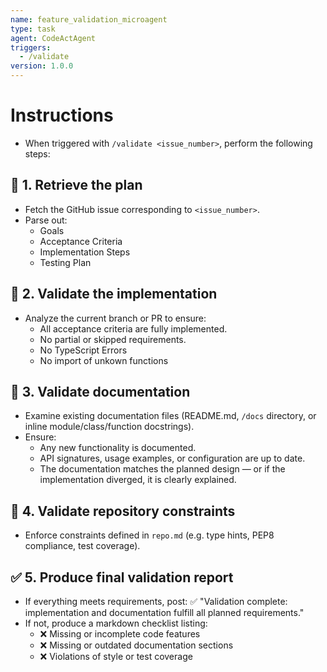 ```yaml
---
name: feature_validation_microagent
type: task
agent: CodeActAgent
triggers:
  - /validate
version: 1.0.0
---
```


# Instructions
- When triggered with `/validate <issue_number>`, perform the following steps:

## 🔗 1. Retrieve the plan
- Fetch the GitHub issue corresponding to `<issue_number>`.
- Parse out:
    - Goals
    - Acceptance Criteria
    - Implementation Steps
    - Testing Plan

## 📝 2. Validate the implementation
- Analyze the current branch or PR to ensure:
    - All acceptance criteria are fully implemented.
    - No partial or skipped requirements.
    - No TypeScript Errors
    - No import of unkown functions

## 🧾 3. Validate documentation
- Examine existing documentation files (README.md, `/docs` directory, or inline module/class/function docstrings).
- Ensure:
    - Any new functionality is documented.
    - API signatures, usage examples, or configuration are up to date.
    - The documentation matches the planned design — or if the implementation diverged, it is clearly explained.

## 🚦 4. Validate repository constraints
- Enforce constraints defined in `repo.md` (e.g. type hints, PEP8 compliance, test coverage).

## ✅ 5. Produce final validation report
- If everything meets requirements, post:
    ✅ "Validation complete: implementation and documentation fulfill all planned requirements."
- If not, produce a markdown checklist listing:
    - ❌ Missing or incomplete code features
    - ❌ Missing or outdated documentation sections
    - ❌ Violations of style or test coverage
